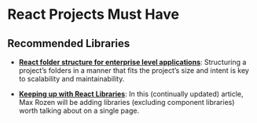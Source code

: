 # React Projects Must Have

## Recommended Libraries

* [**React folder structure for enterprise level applications**](https://engineering.udacity.com/react-folder-structure-for-enterprise-level-applications-f8384eff162b):
  Structuring a project’s folders in a manner that fits the project’s size and intent is key to scalability and maintainability.

* [**Keeping up with React Libraries**](https://maxrozen.com/keeping-up-with-react-libraries):
  In this (continually updated) article, Max Rozen will be adding libraries (excluding component libraries) worth talking about on a single page.
